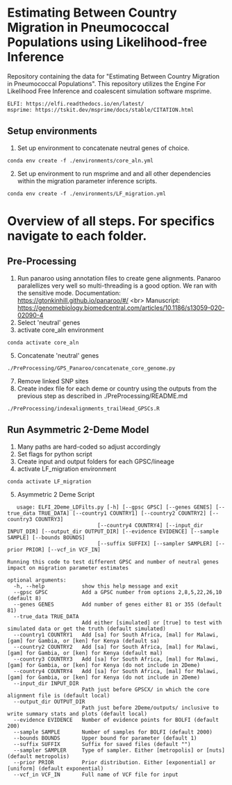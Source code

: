 # Estimating Between Country Migration in Pneumococcal Populations using Likelihood-free Inference 
Repository containing the data for "Estimating Between Country Migration in  Pneumococcal Populations". This repository utilizes the Engine For Likelihood Free Inference and coalescent simulation software msprime.
```
ELFI: https://elfi.readthedocs.io/en/latest/
msprime: https://tskit.dev/msprime/docs/stable/CITATION.html
```

## Setup environments
1) Set up environment to concatenate neutral genes of choice.
```
conda env create -f ./environments/core_aln.yml
```
2) Set up environment to run msprime and and all other dependencies within the migration parameter inference scripts.
```
conda env create -f ./environments/LF_migration.yml
```
# Overview of all steps. For specifics navigate to each folder.  
## Pre-Processing
1) Run panaroo using annotation files to create gene alignments. Panaroo paralellizes very well so multi-threading is a good option. We ran with the sensitive mode.
   Documentation: https://gtonkinhill.github.io/panaroo/#/ <br\>
   Manuscript: https://genomebiology.biomedcentral.com/articles/10.1186/s13059-020-02090-4 
3) Select 'neutral' genes
4) activate core_aln environment
```
conda activate core_aln
```
5) Concatenate 'neutral' genes
```
./PreProcessing/GPS_Panaroo/concatenate_core_genome.py
```
7) Remove linked SNP sites
8) Create index file for each deme or country using the outputs from the previous step as described in ./PreProcessing/README.md
```
./PreProcessing/indexalignments_trailHead_GPSCs.R 
```

## Run Asymmetric 2-Deme Model
1) Many paths are hard-coded so adjust accordingly
2) Set flags for python script
3) Create input and output folders for each GPSC/lineage
4) activate LF_migration environment
```
conda activate LF_migration
```
5) Asymmetric 2 Deme Script
```
   usage: ELFI_2Deme_LDFilts.py [-h] [--gpsc GPSC] [--genes GENES] [--true_data TRUE_DATA] [--country1 COUNTRY1] [--country2 COUNTRY2] [--country3 COUNTRY3]
                             [--country4 COUNTRY4] [--input_dir INPUT_DIR] [--output_dir OUTPUT_DIR] [--evidence EVIDENCE] [--sample SAMPLE] [--bounds BOUNDS]
                             [--suffix SUFFIX] [--sampler SAMPLER] [--prior PRIOR] [--vcf_in VCF_IN]

Running this code to test different GPSC and number of neutral genes impact on migration parameter estimates

optional arguments:
  -h, --help            show this help message and exit
  --gpsc GPSC           Add a GPSC number from options 2,8,5,22,26,10 (default 8)
  --genes GENES         Add number of genes either 81 or 355 (default 81)
  --true_data TRUE_DATA
                        Add either [simulated] or [true] to test with simulated data or get the truth (default simulated)
  --country1 COUNTRY1   Add [sa] for South Africa, [mal] for Malawi, [gam] for Gambia, or [ken] for Kenya (default sa)
  --country2 COUNTRY2   Add [sa] for South Africa, [mal] for Malawi, [gam] for Gambia, or [ken] for Kenya (default mal)
  --country3 COUNTRY3   Add [sa] for South Africa, [mal] for Malawi, [gam] for Gambia, or [ken] for Kenya (do not include in 2Deme)
  --country4 COUNTRY4   Add [sa] for South Africa, [mal] for Malawi, [gam] for Gambia, or [ken] for Kenya (do not include in 2Deme)
  --input_dir INPUT_DIR
                        Path just before GPSCX/ in which the core alignment file is (default local)
  --output_dir OUTPUT_DIR
                        Path just before 2Deme/outputs/ inclusive to write summary stats and plots (default local)
  --evidence EVIDENCE   Number of evidence points for BOLFI (default 200)
  --sample SAMPLE       Number of samples for BOLFI (default 2000)
  --bounds BOUNDS       Upper bound for parameter (default 1)
  --suffix SUFFIX       Suffix for saved files (default "")
  --sampler SAMPLER     Type of sampler. Either [metropolis] or [nuts] (default metropolis)
  --prior PRIOR         Prior distribution. Either [exponential] or [uniform] (default exponential)
  --vcf_in VCF_IN       Full name of VCF file for input

```



